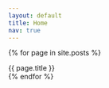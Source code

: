 ```yaml
---
layout: default
title: Home
nav: true
---
```

{% for page  in site.posts %}
<div>
{{ page.title }}
</div>
{% endfor %}